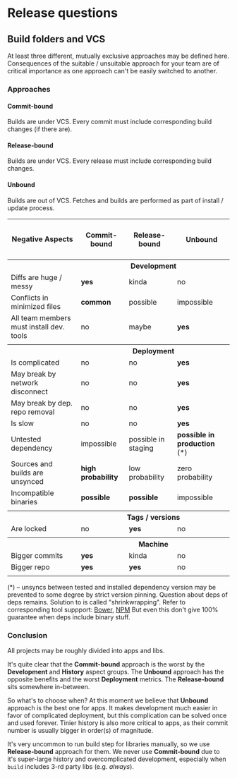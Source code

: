 # Release questions

## Build folders and VCS

At least three different, mutually exclusive approaches may be defined here. 
Consequences of the suitable / unsuitable approach for your team are of critical importance
as one approach can't be easily switched to another.

### Approaches

#### Commit-bound
Builds are under VCS.
Every commit must include corresponding build changes (if there are).

#### Release-bound
Builds are under VCS.
Every release must include corresponding build changes.

#### Unbound 
Builds are out of VCS.
Fetches and builds are performed as part of install / update process.

<table>
<tr>
  <th>Negative Aspects</th>
  <th><h4>Commit-bound</h4></th>
  <th><h4>Release-bound</h4></th>
  <th><h4>Unbound</h4></th>
</tr>

<tr>
  <th>&nbsp;</th>
  <th colspan="3">Development</th>
</tr>  
<tr>
  <td>Diffs are huge / messy</td>
  <td><strong>yes</strong></td>
  <td>kinda</td>
  <td>no</td>
</tr>  
<tr>
  <td>Conflicts in minimized files</td>
  <td><strong>common</strong></td>
  <td>possible</td>
  <td>impossible</td>
</tr>
<tr>  
  <td>All team members must install dev. tools</td>
  <td>no</td>
  <td>maybe</td>
  <td><strong>yes</strong></td>
</tr>  
<tr>
  <td colspan="4"></td>
</tr>  

<tr>
  <th>&nbsp;</th><th colspan="3">Deployment</th>
</tr>  
<tr>
  <td>Is complicated</td>
  <td>no</td>
  <td>no</td>
  <td><strong>yes</strong></td>
</tr>  
<tr>
  <td>May break by network disconnect</td>
  <td>no</td>
  <td>no</td>
  <td><strong>yes</strong></td>
</tr>  
<tr>
  <td>May break by dep. repo removal</td>
  <td>no</td><td>no</td>
  <td><strong>yes</strong></td>
</tr>  
<tr>
  <td>Is slow</td>
  <td>no</td>
  <td>no</td>
  <td><strong>yes</strong></td>
</tr>  
<tr>
  <td>Untested dependency</td>
  <td>impossible</td>
  <td>possible in staging</td>
  <td><strong>possible in production</strong> (*)</td>
</tr>
<tr>
  <td>Sources and builds are unsynced</td>
  <td><strong>high probability</strong></td>
  <td>low probability</td>
  <td>zero probability</td>
</tr>
<tr>
  <td>Incompatible binaries</td>
  <td><strong>possible</strong></td>
  <td><strong>possible</strong></td>
  <td>impossible</td>
</tr>
<tr>
  <td colspan="4"></td>
</tr>  

<tr>
  <th>&nbsp;</th><th colspan="3">Tags / versions</th>
</tr>  
<tr>
  <td>Are locked</td><td>no</td><td><strong>yes</strong></td><td>no</td>
</tr>
<tr>
  <td colspan="4"></td>
</tr>

<tr>
  <th>&nbsp;</th><th colspan="3">Machine</th>
</tr> 
<tr>
  <td>Bigger commits</td><td><strong>yes</strong></td><td>kinda</td><td>no</td>
</tr>
<tr>
  <td>Bigger repo</td><td><strong>yes</strong></td><td><strong>yes</strong></td><td>no</td>
</tr>
<tr>
  <td colspan="4"></td>
</tr>
</table>

(*) – unsyncs between tested and installed dependency version may be
prevented to some degree by strict version pinning. Question about deps of deps remains.
Solution to is called "shrinkwrapping". Refer to corresponding tool suppport:
[Bower](https://github.com/bower/bower/pull/1592), [NPM](https://docs.npmjs.com/cli/shrinkwrap)
But even this don't give 100% guarantee when deps include binary stuff.

### Conclusion
All projects may be roughly divided into apps and libs.

It's quite clear that the **Commit-bound** approach is the worst by the **Development** and **History** aspect groups.
The **Unbound** approach has the opposite benefits and the worst **Deployment** metrics. The **Release-bound** sits somewhere in-between.

So what's to choose when? At this moment we believe that **Unbound** approach is the best one for apps. 
It makes development much easier in favor of complicated deployment, but this complication can be solved once and used forever. Tinier history is also more critical to apps, as their commit number is usually bigger in order(s) of magnitude.

It's very uncommon to run build step for libraries manually, so we use **Release-bound** approach for them.
We never use **Commit-bound** due to it's super-large history and overcomplicated development, especially when `build` includes 3-rd party libs (e.g. *always*).



